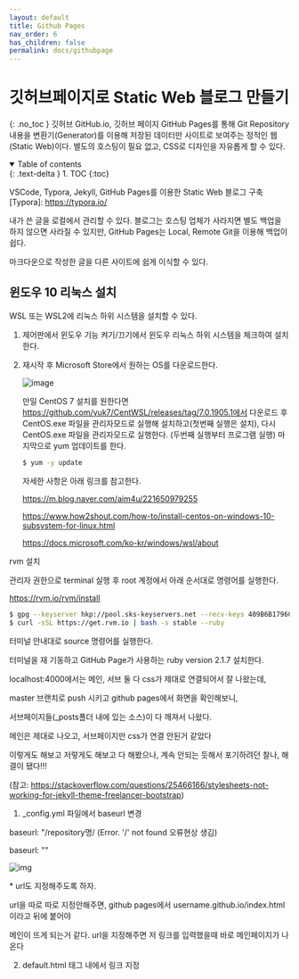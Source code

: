 ```yaml
---
layout: default
title: Github Pages
nav_order: 6
has_children: false
permalink: docs/githubpage
---
```

# 깃허브페이지로 Static Web 블로그 만들기
{: .no_toc }
깃허브 GitHub.io, 깃허브 페이지 GitHub Pages를 통해 Git Repository 내용을 변환기(Generator)를 이용해 저장된 데이터만 사이트로 보여주는 정적인 웹(Static Web)이다. 별도의 호스팅이 필요 없고, CSS로 디자인을 자유롭게 할 수 있다.

<details open markdown="block">
  <summary>
    Table of contents
  </summary>
  {: .text-delta }
1. TOC
{:toc}
</details>


VSCode, Typora, Jekyll, GitHub Pages를 이용한 Static Web 블로그 구축
[Typora]: https://typora.io/



내가 쓴 글을 로컬에서 관리할 수 있다. 블로그는 호스팅 업체가 사라지면 별도 백업을 하지 않으면 사라질 수 있지만, GitHub Pages는 Local, Remote Git을 이용해 백업이 쉽다. 

마크다운으로 작성한 글을 다른 사이트에 쉽게 이식할 수 있다.



## 윈도우 10 리눅스 설치

WSL 또는 WSL2에 리눅스 하위 시스템을 설치할 수 있다.

1. 제어판에서 윈도우 기능 켜기/끄기에서 윈도우 리눅스 하위 시스템을 체크하여 설치한다.

2. 재시작 후 Microsoft Store에서 원하는 OS를 다운로드한다.

   ![image](https://user-images.githubusercontent.com/5028400/34940910-c77e4516-fa34-11e7-9ba6-57a841f56271.png)

   만일 CentOS 7 설치를 원한다면 https://github.com/yuk7/CentWSL/releases/tag/7.0.1905.1에서 다운로드 후 CentOS.exe 파일을 관리자모드로 실행해 설치하고(첫번째 실행은 설치), 다시 CentOS.exe 파일을 관리자모드로 실행한다. (두번째 실행부터 프로그램 실행) 마지막으로 yum 업데이트를 한다. 

   ```bash
   $ yum -y update
   ```

   자세한 사항은 아래 링크를 참고한다.

   https://m.blog.naver.com/aim4u/221650979255

   https://www.how2shout.com/how-to/install-centos-on-windows-10-subsystem-for-linux.html

   https://docs.microsoft.com/ko-kr/windows/wsl/about



rvm 설치

관리자 권한으로 terminal 실행 후 root 계정에서 아래 순서대로 명령어를 실행한다.

https://rvm.io/rvm/install

```bash
$ gpg --keyserver hkp://pool.sks-keyservers.net --recv-keys 409B6B1796C275462A1703113804BB82D39DC0E3 7D2BAF1CF37B13E2069D6956105BD0E739499BDB
$ curl -sSL https://get.rvm.io | bash -s stable --ruby
```

터미널 안내대로 source 명령어를 실행한다.

터미널을 재 기동하고 GitHub Page가 사용하는 ruby version 2.1.7 설치한다.









localhost:4000에서는 메인, 서브 둘 다 css가 제대로 연결되어서 잘 나왔는데,

master 브랜치로 push 시키고 github pages에서 화면을 확인해보니,

서브페이지들(_posts폴더 내에 있는 소스)이 다 깨져서 나왔다. 

 

메인은 제대로 나오고, 서브페이지만 css가 연결 안된거 같았다 

이렇게도 해보고 저렇게도 해보고 다 해봤으나, 계속 안되는 듯해서 포기하려던 찰나, 해결이 됐다!!! 

(참고: https://stackoverflow.com/questions/25466166/stylesheets-not-working-for-jekyll-theme-freelancer-bootstrap)

 

1) _config.yml 파일에서 baseurl 변경

baseurl: "/repository명/ (Error. '/' not found 오류현상 생김)

baseurl: "" 



![img](https://blog.kakaocdn.net/dn/xfj8A/btqBxAyf2D4/NAWLBbgXkvBUTp8TyTLV20/img.png)



\* url도 지정해주도록 하자.

url을 따로 따로 지정안해주면, github pages에서 username.github.io/index.html이라고 뒤에 붙어야

메인이 뜨게 되는거 같다. url을 지정해주면 저 링크를 입력했을때 바로 메인페이지가 나온다 

 

 

2) default.html <head></head>태그 내에서 링크 지정

<link rel="stylesheet" href="{{ site.baseurl }}/all.css">

<script defer src="{{ site.baseurl }}/all.js">



default.html에서 css, js 각각 경로 앞에 '/'를 추가해주었다. github pages에서도 제대로 나오는거 확인 완료.





# 2. 블로그 꾸미기



jeckyll 과 bundle 설치

```BASH
$ bundle install
```

BASH 에 들어가 아래 명령어 실행 후

```BASH
$ bundle exec jekyll serve
```

서버가 돌아가면 http://127.0.0.1:4000에 접속해 결과물을 확인한다.

변경사항 발생 후 F5를 누르면 반영 결과를 바로 확인할 수 있다.







sass

$hero-3: 배경화면



검색

Gibhub Blog는 Static Web으로 동적인 검색을 구현하려면 추가 라이브러리를 써야한다. 선택한 테마에서 

[lunr]: https://lunrjs.com/

 라는 라이브러리를 사용해 동일한 것을 적용했다. 아직 lunr 에서 한글 지원을 하지 않고 있어 아래와 같이 just-the-docks.js를 수정해 해결했다.

